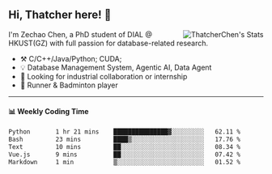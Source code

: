 ## Hi, Thatcher here! :wave:

<img align="right" src="https://github-readme-stats.vercel.app/api?username=thatcherchen&title_color=333&text_color=777" alt="ThatcherChen's Stats" >

I'm Zechao Chen, a PhD student of DIAL @ HKUST(GZ) with full passion for database-related research.

- :hammer_and_pick:  C/C++/Java/Python; CUDA;
- :bulb:  Database Management System, Agentic AI, Data Agent
- :telescope:  Looking for industrial collaboration or internship
- :seedling:  Runner & Badminton player

---

#### :bar_chart: Weekly Coding Time

<!--START_SECTION:waka-->

```txt
Python       1 hr 21 mins    ███████████████▓░░░░░░░░░   62.11 %
Bash         23 mins         ████▒░░░░░░░░░░░░░░░░░░░░   17.76 %
Text         10 mins         ██░░░░░░░░░░░░░░░░░░░░░░░   08.34 %
Vue.js       9 mins          ██░░░░░░░░░░░░░░░░░░░░░░░   07.42 %
Markdown     1 min           ▒░░░░░░░░░░░░░░░░░░░░░░░░   01.52 %
```

<!--END_SECTION:waka-->
